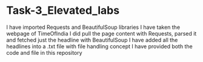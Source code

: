 # Task-3_Elevated_labs

I have imported Requests and BeautifulSoup libraries
I have taken the webpage of TimeOfIndia
I did pull the page content with Requests, parsed it and fetched just the headline with BeautifulSoup
I have added all the headlines into a .txt file with file handling concept
I have provided both the code and file in this repository
